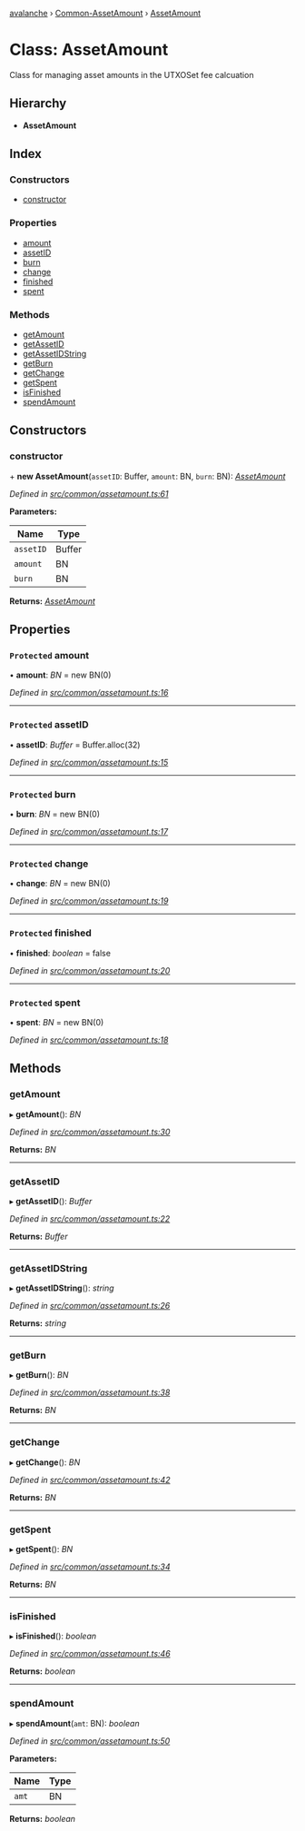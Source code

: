 [avalanche](../README.md) › [Common-AssetAmount](../modules/common_assetamount.md) › [AssetAmount](common_assetamount.assetamount.md)

# Class: AssetAmount

Class for managing asset amounts in the UTXOSet fee calcuation

## Hierarchy

* **AssetAmount**

## Index

### Constructors

* [constructor](common_assetamount.assetamount.md#constructor)

### Properties

* [amount](common_assetamount.assetamount.md#protected-amount)
* [assetID](common_assetamount.assetamount.md#protected-assetid)
* [burn](common_assetamount.assetamount.md#protected-burn)
* [change](common_assetamount.assetamount.md#protected-change)
* [finished](common_assetamount.assetamount.md#protected-finished)
* [spent](common_assetamount.assetamount.md#protected-spent)

### Methods

* [getAmount](common_assetamount.assetamount.md#getamount)
* [getAssetID](common_assetamount.assetamount.md#getassetid)
* [getAssetIDString](common_assetamount.assetamount.md#getassetidstring)
* [getBurn](common_assetamount.assetamount.md#getburn)
* [getChange](common_assetamount.assetamount.md#getchange)
* [getSpent](common_assetamount.assetamount.md#getspent)
* [isFinished](common_assetamount.assetamount.md#isfinished)
* [spendAmount](common_assetamount.assetamount.md#spendamount)

## Constructors

###  constructor

\+ **new AssetAmount**(`assetID`: Buffer, `amount`: BN, `burn`: BN): *[AssetAmount](common_assetamount.assetamount.md)*

*Defined in [src/common/assetamount.ts:61](https://github.com/ava-labs/avalanche.js/blob/a2feb77/src/common/assetamount.ts#L61)*

**Parameters:**

Name | Type |
------ | ------ |
`assetID` | Buffer |
`amount` | BN |
`burn` | BN |

**Returns:** *[AssetAmount](common_assetamount.assetamount.md)*

## Properties

### `Protected` amount

• **amount**: *BN* = new BN(0)

*Defined in [src/common/assetamount.ts:16](https://github.com/ava-labs/avalanche.js/blob/a2feb77/src/common/assetamount.ts#L16)*

___

### `Protected` assetID

• **assetID**: *Buffer* = Buffer.alloc(32)

*Defined in [src/common/assetamount.ts:15](https://github.com/ava-labs/avalanche.js/blob/a2feb77/src/common/assetamount.ts#L15)*

___

### `Protected` burn

• **burn**: *BN* = new BN(0)

*Defined in [src/common/assetamount.ts:17](https://github.com/ava-labs/avalanche.js/blob/a2feb77/src/common/assetamount.ts#L17)*

___

### `Protected` change

• **change**: *BN* = new BN(0)

*Defined in [src/common/assetamount.ts:19](https://github.com/ava-labs/avalanche.js/blob/a2feb77/src/common/assetamount.ts#L19)*

___

### `Protected` finished

• **finished**: *boolean* = false

*Defined in [src/common/assetamount.ts:20](https://github.com/ava-labs/avalanche.js/blob/a2feb77/src/common/assetamount.ts#L20)*

___

### `Protected` spent

• **spent**: *BN* = new BN(0)

*Defined in [src/common/assetamount.ts:18](https://github.com/ava-labs/avalanche.js/blob/a2feb77/src/common/assetamount.ts#L18)*

## Methods

###  getAmount

▸ **getAmount**(): *BN*

*Defined in [src/common/assetamount.ts:30](https://github.com/ava-labs/avalanche.js/blob/a2feb77/src/common/assetamount.ts#L30)*

**Returns:** *BN*

___

###  getAssetID

▸ **getAssetID**(): *Buffer*

*Defined in [src/common/assetamount.ts:22](https://github.com/ava-labs/avalanche.js/blob/a2feb77/src/common/assetamount.ts#L22)*

**Returns:** *Buffer*

___

###  getAssetIDString

▸ **getAssetIDString**(): *string*

*Defined in [src/common/assetamount.ts:26](https://github.com/ava-labs/avalanche.js/blob/a2feb77/src/common/assetamount.ts#L26)*

**Returns:** *string*

___

###  getBurn

▸ **getBurn**(): *BN*

*Defined in [src/common/assetamount.ts:38](https://github.com/ava-labs/avalanche.js/blob/a2feb77/src/common/assetamount.ts#L38)*

**Returns:** *BN*

___

###  getChange

▸ **getChange**(): *BN*

*Defined in [src/common/assetamount.ts:42](https://github.com/ava-labs/avalanche.js/blob/a2feb77/src/common/assetamount.ts#L42)*

**Returns:** *BN*

___

###  getSpent

▸ **getSpent**(): *BN*

*Defined in [src/common/assetamount.ts:34](https://github.com/ava-labs/avalanche.js/blob/a2feb77/src/common/assetamount.ts#L34)*

**Returns:** *BN*

___

###  isFinished

▸ **isFinished**(): *boolean*

*Defined in [src/common/assetamount.ts:46](https://github.com/ava-labs/avalanche.js/blob/a2feb77/src/common/assetamount.ts#L46)*

**Returns:** *boolean*

___

###  spendAmount

▸ **spendAmount**(`amt`: BN): *boolean*

*Defined in [src/common/assetamount.ts:50](https://github.com/ava-labs/avalanche.js/blob/a2feb77/src/common/assetamount.ts#L50)*

**Parameters:**

Name | Type |
------ | ------ |
`amt` | BN |

**Returns:** *boolean*
